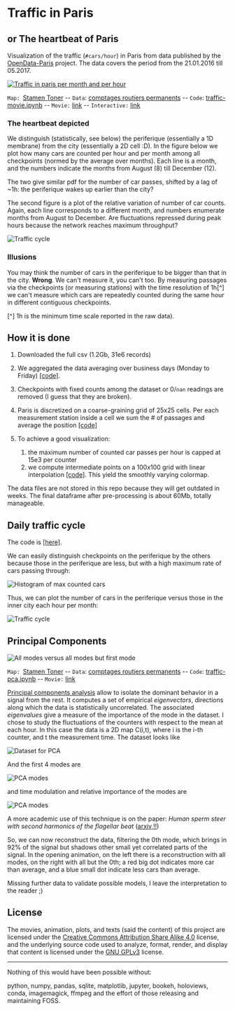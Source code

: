 # Traffic in Paris
## or The heartbeat of Paris

Visualization of the traffic (`#cars/hour`) in Paris from data published by the [OpenData-Paris](https://opendata.paris.fr) project.
The data covers the period from the 21.01.2016  till 05.2017.

[![Traffic in paris per month and per hour](movies/traffic_25.gif  "Traffic in paris per month and per hour")](movies/traffic_25.webm)

`Map: `[Stamen Toner](http://maps.stamen.com/toner/) -- `Data`: [comptages routiers permanents](https://opendata.paris.fr/explore/dataset/comptages-routiers-permanents/table/) -- `Code`: [traffic-movie.ipynb](https://nbviewer.jupyter.org/github/astyonax/heartbeat-traffic/blob/master/traffic-movie.ipynb) -- `Movie:` [link](movies/traffic_25.webm) -- `Interactive:` [link](https://nbviewer.jupyter.org/github/astyonax/heartbeat-traffic/blob/master/traffic-interactive.ipynb)

### The heartbeat depicted

We distinguish (statistically, see below) the periferique (essentially a 1D membrane) from the city (essentially a 2D cell :D).
In the figure below we plot how many cars are counted per hour and per month among all checkpoints (normed by the average over months). Each line is a month, and the numbers indicate the months from August (8) till December (12).

The two give similar pdf for the number of car passes, shifted by a lag of ~1h: the periferique wakes up earlier than the city?

The second figure is a plot of the relative variation of number of car counts. Again, each line corresponds to a different month, and numbers enumerate months from August to December. Are fluctuations repressed during peak hours because the network reaches maximum throughput?

![Traffic cycle](figures/perifvscity.png)

### Illusions

You may think  the number of cars in the periferique to be bigger than that in the city. **Wrong**. We can't measure it, you can't too. By measuring  passages via the checkpoints (or measuring stations) with the time resolution of 1h[^] we can't measure  which cars are repeatedly counted during the same hour in different contiguous checkpoints.

[^] 1h is the minimum time scale reported in the raw data).

## How it is done

1. Downloaded the full csv (1.2Gb, 31e6 records)

1. We aggregated the data averaging over business days (Monday to Friday) [[code]](https://nbviewer.jupyter.org/github/astyonax/heartbeat-traffic/blob/master/raw%20csv%20to%20aggregates.ipynb).

2. Checkpoints with fixed counts among the dataset or 0/`nan` readings are removed (I guess that they are broken).
2. Paris is discretized on a coarse-graining grid of 25x25 cells. Per each measurement station inside a cell we sum the # of passages and  average the position [[code]](preprocess_aggregates.py)

3. To achieve a good visualization:
	1.  the maximum number of counted car passes per hour is capped at 15e3 per counter
	2. we compute intermediate points on a 100x100 grid with linear interpolation [[code]](https://nbviewer.jupyter.org/github/astyonax/heartbeat-traffic/blob/master/traffic-movie.ipynb). This yield the smoothly varying colormap.

The data files are not stored in this repo because they will get outdated in weeks. The final dataframe after pre-processing is about 60Mb, totally manageable.


## Daily traffic cycle
The code is [[here]](https://nbviewer.jupyter.org/github/astyonax/heartbeat-traffic/blob/master/traffic-cycles.ipynb).

We can easily distinguish checkpoints on the periferique by the others because those in the periferique are less, but with a high maximum rate of cars passing through:

![Histogram of max counted cars](figures/histogram_counts.png)

Thus, we can plot the number of cars in the periferique versus those in the inner city each hour per month:

![Traffic cycle](figures/perifvscity.png)

## Principal Components

![All modes versus all modes but first mode](movies/pca.gif)

`Map: `[Stamen Toner](http://maps.stamen.com/toner/) -- `Data`: [comptages routiers permanents](https://opendata.paris.fr/explore/dataset/comptages-routiers-permanents/table/) -- `Code`: [traffic-pca.ipynb](https://nbviewer.jupyter.org/github/astyonax/heartbeat-traffic/blob/master/traffic-pca.ipynb) -- `Movie:` [link](movies/pca.webm)


[Principal components analysis](http://sebastianraschka.com/Articles/2014_pca_step_by_step.html) allow to isolate the dominant behavior in a signal from the rest. It computes a set of empirical _eigenvectors_, directions along which the data is statistically uncorrelated. The associated _eigenvalues_ give a measure of the importance of the mode in the dataset. I chose to study the fluctuations of the counters with respect to the mean at each hour.
In this case the data is a 2D map C(i,t), where i is the i-th counter, and t the measurement time.
The dataset looks like

![Dataset for PCA](figures/pca_norm_time.png)

And the first 4 modes are

![PCA modes](figures/map_modes.png)

and time modulation and relative importance of the modes are

![PCA modes](figures/pca_norm_ampli.png)

A more academic use of this technique is on the paper: _Human sperm steer with second harmonics of the flagellar beat_ ([arxiv](https://arxiv.org/abs/1703.07705),[!!](??))

So, we can now reconstruct the data, filtering the 0th mode, which brings in 92% of the signal but shadows other small yet correlated parts of the signal.
In the opening animation, on the left there is a reconstruction with all modes, on the right with all but the 0th; a red big dot  indicates more car than average, and a blue small dot indicate less cars than average.

Missing further data to validate possible models, I leave the interpretation to the reader ;)



## License
The movies, animation, plots, and texts (said the content) of this project are licensed under the [Creative Commons Attribution Share Alike 4.0](https://creativecommons.org/licenses/by-sa/4.0/) license, and the underlying source code used to analyze, format, render, and display that content is licensed under the [GNU GPLv3](http://www.gnu.org/licenses/gpl-3.0.txt) license.

----

Nothing of this would have been possible without:

python, numpy, pandas, sqlite, matplotlib, jupyter, bookeh, holoviews, conda, imagemagick, ffmpeg and the effort of those releasing and maintaining FOSS.
